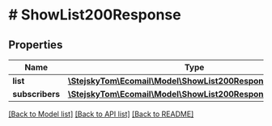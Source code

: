 # # ShowList200Response

## Properties

Name | Type | Description | Notes
------------ | ------------- | ------------- | -------------
**list** | [**\StejskyTom\Ecomail\Model\ShowList200ResponseList**](ShowList200ResponseList.md) |  | [optional]
**subscribers** | [**\StejskyTom\Ecomail\Model\ShowList200ResponseSubscribers**](ShowList200ResponseSubscribers.md) |  | [optional]

[[Back to Model list]](../../README.md#models) [[Back to API list]](../../README.md#endpoints) [[Back to README]](../../README.md)
